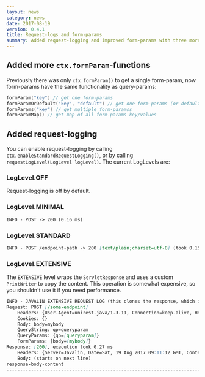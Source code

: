 ```yaml
---
layout: news
category: news
date: 2017-08-19
version: 0.4.1
title: Request-logs and form-params
summary: Added request-logging and improved form-params with three more functions
---
```


## Added more `ctx.formParam`-functions
Previously there was only `ctx.formParam()` to get a single form-param,
now form-params have the same functionality as query-params:

```kotlin
formParam("key") // get one form-params
formParamOrDefault("key", "default") // get one form-params (or default if null)
formParams("key") // get multiple form-paramss
formParamMap() // get map of all form-params key/values
```

## Added request-logging
You can enable request-logging by calling `ctx.enableStandardRequestLogging()`,
or by calling `requestLogLevel(LogLevel logLevel)`. The current LogLevels are:

### LogLevel.OFF
Request-logging is off by default.

### LogLevel.MINIMAL
```markdown
INFO - POST -> 200 (0.16 ms)
```

### LogLevel.STANDARD
```markdown
INFO - POST /endpoint-path -> 200 [text/plain;charset=utf-8] (took 0.15 ms)
```

### LogLevel.EXTENSIVE
The `EXTENSIVE` level wraps the `ServletResponse` and uses a custom `PrintWriter` to copy the content.
This operation is somewhat expensive, so you shouldn't use it if you need performance.

```markdown
INFO - JAVALIN EXTENSIVE REQUEST LOG (this clones the response, which is an expensive operation):
Request: POST [/some-endpoint]
    Headers: {User-Agent=unirest-java/1.3.11, Connection=keep-alive, Host=localhost:51958, Accept-Encoding=gzip, Content-Length=4, Content-Type=text/plain; charset=UTF-8}
    Cookies: {}
    Body: body=mybody
    QueryString: qp=queryparam
    QueryParams: {qp=[queryparam]}
    FormParams: {body=[mybody]}
Response: [200], execution took 0.27 ms
    Headers: {Server=Javalin, Date=Sat, 19 Aug 2017 09:11:12 GMT, Content-Type=text/plain;charset=utf-8}
    Body: (starts on next line)
response-body-content
----------------------------------------------------------------------------------
```
